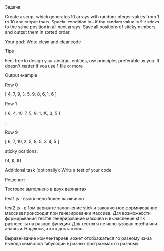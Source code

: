 Задача:

Create a script which generates 10 arrays with random integer values from 1 to 10 and output them. Special condition is - if the random value is 5 it sticks to the same position in all next arrays. Save all positions of sticky numbers and output them in sorted order.

Your goal: Write clean and clear code

Tips

Feel free to design your abstract entities, use principles preferable by you. It doesn't matter if you use 1 file or more

Output example

Row 0

[
4, 7, 9, 8, 5,
9, 8, 6, 1, 6
]

Row 1

[
6, 4, 10, 7, 5,
9, 1, 10, 2, 5
]

…

Row 9

[
6, 7, 10, 2, 5,
8, 5, 3, 4, 5
]

sticky positions:

[4, 6, 9]

Additional task (optionally): Write a test of your code

Решение:

Тестовое выполнено в двух вариантах

test1.js - выполнено более лаконично

test2.js - в 1ом варианте заполнение stick и законченное формирование массива
	происходит при генерировании массива. Для возможности формирования тестов
	генерирование массива и вычисление stick разнесены на разные функции.
	Для тестов я не использовал mocha или аналоги. Надеюсь, этого достаточно.




Выравнивание комментариев может отображаться по разному
из-за вывода символов табуляции в разных программах по разному
